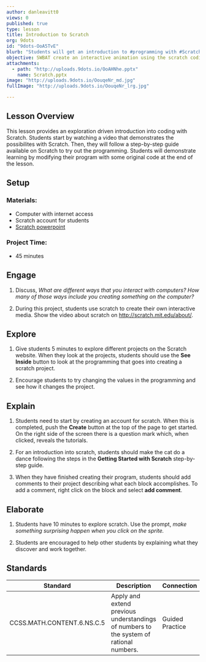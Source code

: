 ```yaml
---
author: danleavitt0
views: 0
published: true
type: lesson
title: Introduction to Scratch
org: 9dots
id: "9dots-OoA5TvE"
blurb: "Students will get an introduction to #programming with #Scratch and create an interactive animation. #CCSS.MATH.CONTENT.6.NS.C.5"
objective: SWBAT create an interactive animation using the scratch coding blocks.
attachments: 
  - path: "http://uploads.9dots.io/OoAHNhe.pptx"
    name: Scratch.pptx
image: "http://uploads.9dots.io/OouqeNr_md.jpg"
fullImage: "http://uploads.9dots.io/OouqeNr_lrg.jpg"

---
```


## Lesson Overview
This lesson provides an exploration driven introduction into coding with Scratch. Students start by watching a video that demonstrates the possibilites with Scratch. Then, they will follow a step-by-step guide available on Scratch to try out the programming. Students will demonstrate learning by modifying their program with some original code at the end of the lesson.

## Setup

### Materials:

- Computer with internet access
- Scratch account for students
- [Scratch powerpoint](http://uploads.9dots.io/OoAHNhe.pptx)

### Project Time:
- 45 minutes

## Engage

1. Discuss, _What are different ways that you interact with computers? How many of those ways include you creating something on the computer?_

2. During this project, students use scratch to create their own interactive media. Show the video about scratch on http://scratch.mit.edu/about/. 

## Explore

1. Give students 5 minutes to explore different projects on the Scratch website. When they look at the projects, students should use the **See Inside** button to look at the programming that goes into creating a scratch project. 

2. Encourage students to try changing the values in the programming and see how it changes the project.

## Explain

1. Students need to start by creating an account for scratch. When this is completed, push the **Create** button at the top of the page to get started.  On the right side of the screen there is a question mark which, when clicked, reveals the tutorials. 

2. For an introduction into scratch, students should make the cat do a dance following the steps in the **Getting Started with Scratch** step-by-step guide. 

3. When they have finished creating their program, students should add comments to their project describing what each block accomplishes. To add a comment, right click on the block and select **add comment**.

## Elaborate

1. Students have 10 minutes to explore scratch. Use the prompt, _make something surprising happen when you click on the sprite._

2. Students are encouraged to help other students by explaining what they discover and work together.

## Standards 

Standard | Description | Connection
--- | --- | ---
CCSS.MATH.CONTENT.6.NS.C.5 | Apply and extend previous understandings of numbers to the system of rational numbers. | Guided Practice
